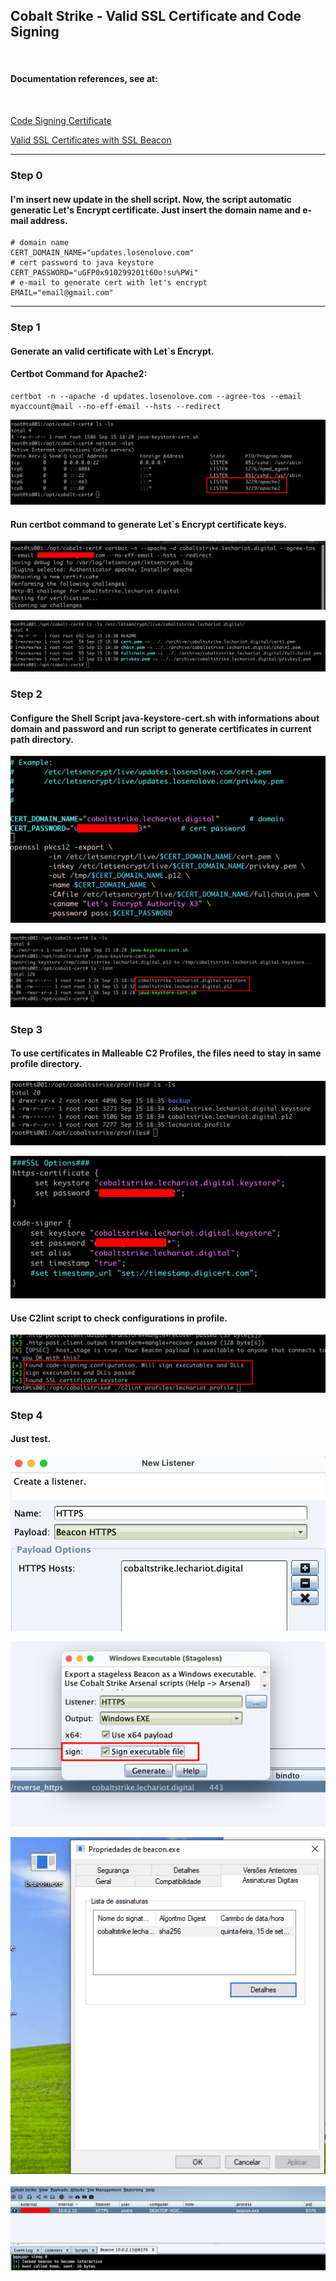 
## Cobalt Strike - Valid SSL Certificate and Code Signing

<br>

#### Documentation references, see at: 
<br>

[Code Signing Certificate](https://hstechdocs.helpsystems.com/manuals/cobaltstrike/current/userguide/content/topics/malleable-c2_code-signing-certificate.htm#_Toc65482849)

[Valid SSL Certificates with SSL Beacon](https://hstechdocs.helpsystems.com/manuals/cobaltstrike/current/userguide/content/topics/malleable-c2_valid-ssl-certificates.htm#_Toc65482847)

<hr>

### Step 0

#### I'm insert new update in the shell script. Now, the script automatic generatic Let's Encrypt certificate. Just insert the domain name and e-mail address.

```
# domain name
CERT_DOMAIN_NAME="updates.losenolove.com"
# cert password to java keystore
CERT_PASSWORD="uGFP0x910299201t60o!su%PWi"
# e-mail to generate cert with let's encrypt
EMAIL="email@gmail.com"
```

<hr>

### Step 1



#### Generate an valid certificate with Let`s Encrypt.



#### Certbot Command for Apache2: 



``` 
certbot -n --apache -d updates.losenolove.com --agree-tos --email myaccount@mail --no-eff-email --hsts --redirect
```



![Image](images/001.png)




#### Run certbot command to generate Let`s Encrypt certificate keys.



![Image](images/003.png)



![Image](images/004.png)



### Step 2



#### Configure the Shell Script java-keystore-cert.sh with informations about domain and password and run script to generate certificates in current path directory.


![Image](images/013.png)



![Image](images/005.png)



### Step 3 



#### To use certificates in Malleable C2 Profiles, the files need to stay in same profile directory.



![Image](images/006.png)



![Image](images/007.png)



#### Use C2lint script to check configurations in profile.



![Image](images/008.png)



### Step 4



#### Just test.



![Image](images/009.png)



![Image](images/010.png)



![Image](images/011.png)



![Image](images/012.png)


